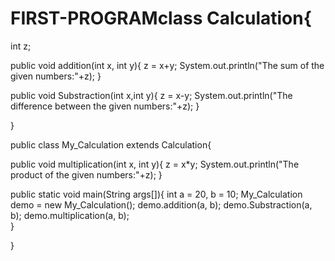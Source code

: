 # FIRST-PROGRAMclass Calculation{ 
   int z;
	
   public void addition(int x, int y){
      z = x+y;
      System.out.println("The sum of the given numbers:"+z);
   }
	
   public void Substraction(int x,int y){
      z = x-y;
      System.out.println("The difference between the given numbers:"+z);
   }
   
}

public class My_Calculation extends Calculation{    
  
   public void multiplication(int x, int y){
      z = x*y;
      System.out.println("The product of the given numbers:"+z);
   }
	
   public static void main(String args[]){
      int a = 20, b = 10;
      My_Calculation demo = new My_Calculation();
      demo.addition(a, b);
      demo.Substraction(a, b);
      demo.multiplication(a, b);      
   }

}
